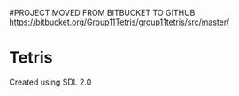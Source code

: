 
#PROJECT MOVED FROM BITBUCKET TO GITHUB
https://bitbucket.org/Group11Tetris/group11tetris/src/master/

# Tetris
Created using SDL 2.0
